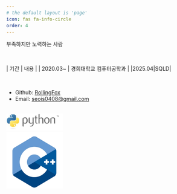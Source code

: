 ```yaml
---
# the default layout is 'page'
icon: fas fa-info-circle
order: 4
---
```



부족하지만 노력하는 사람

<br>

| 기간 | 내용 |
| 2020.03~ | 경희대학교 컴퓨터공학과 |
|2025.04|SQLD|

<br>

- Github: [RollingFox](https://github.com/RollingFox)
- Email: [seois0408@gmail.com](mailto:seois0408@gmail.com)

<br>

<div>
  <img src="/assets/img/python.png" width="150" alt="python">
</div>
<div>
    <img src="/assets/img/C++.png" width="150" alt="C++">
</div>